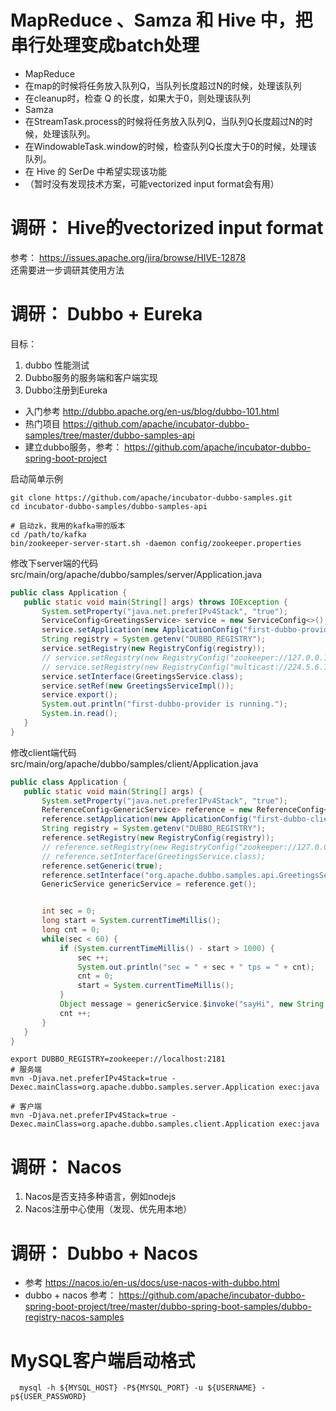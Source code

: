# MapReduce 、Samza 和 Hive 中，把串行处理变成batch处理
 * MapReduce  
  * 在map的时候将任务放入队列Q，当队列长度超过N的时候，处理该队列
  * 在cleanup时，检查 Q 的长度，如果大于0，则处理该队列
 * Samza
  * 在StreamTask.process的时候将任务放入队列Q，当队列Q长度超过N的时候，处理该队列。
  * 在WindowableTask.window的时候，检查队列Q长度大于0的时候，处理该队列。
 * 在 Hive 的 SerDe 中希望实现该功能
  * （暂时没有发现技术方案，可能vectorized input format会有用）
  
# 调研： Hive的vectorized input format
参考： https://issues.apache.org/jira/browse/HIVE-12878  
还需要进一步调研其使用方法

# 调研： Dubbo + Eureka
目标：
 1. dubbo 性能测试
 1. Dubbo服务的服务端和客户端实现
 1. Dubbo注册到Eureka

* 入门参考 http://dubbo.apache.org/en-us/blog/dubbo-101.html
* 热门项目 https://github.com/apache/incubator-dubbo-samples/tree/master/dubbo-samples-api
* 建立dubbo服务，参考： https://github.com/apache/incubator-dubbo-spring-boot-project 

启动简单示例
 ```shell
 git clone https://github.com/apache/incubator-dubbo-samples.git
 cd incubator-dubbo-samples/dubbo-samples-api
 
 # 启动zk，我用的kafka带的版本
 cd /path/to/kafka
 bin/zookeeper-server-start.sh -daemon config/zookeeper.properties
 ```
 
 修改下server端的代码  
 src/main/org/apache/dubbo/samples/server/Application.java
 ```java
 public class Application {
    public static void main(String[] args) throws IOException {
        System.setProperty("java.net.preferIPv4Stack", "true");
        ServiceConfig<GreetingsService> service = new ServiceConfig<>();
        service.setApplication(new ApplicationConfig("first-dubbo-provider"));
        String registry = System.getenv("DUBBO_REGISTRY");
        service.setRegistry(new RegistryConfig(registry));
        // service.setRegistry(new RegistryConfig("zookeeper://127.0.0.1:2181"));
        // service.setRegistry(new RegistryConfig("multicast://224.5.6.7:1234"));
        service.setInterface(GreetingsService.class);
        service.setRef(new GreetingsServiceImpl());
        service.export();
        System.out.println("first-dubbo-provider is running.");
        System.in.read();
    }
}

 ```
 
 修改client端代码  
 src/main/org/apache/dubbo/samples/client/Application.java
 ```java
public class Application {
    public static void main(String[] args) {
        System.setProperty("java.net.preferIPv4Stack", "true");
        ReferenceConfig<GenericService> reference = new ReferenceConfig<>();
        reference.setApplication(new ApplicationConfig("first-dubbo-client"));
        String registry = System.getenv("DUBBO_REGISTRY");
        reference.setRegistry(new RegistryConfig(registry));
        // reference.setRegistry(new RegistryConfig("zookeeper://127.0.0.1:2181"));
        // reference.setInterface(GreetingsService.class);
        reference.setGeneric(true);
        reference.setInterface("org.apache.dubbo.samples.api.GreetingsService");
        GenericService genericService = reference.get();


        int sec = 0;
        long start = System.currentTimeMillis();
        long cnt = 0;
        while(sec < 60) {
            if (System.currentTimeMillis() - start > 1000) {
                sec ++;
                System.out.println("sec = " + sec + " tps = " + cnt);
                cnt = 0;
                start = System.currentTimeMillis();
            }
            Object message = genericService.$invoke("sayHi", new String[]{"java.lang.String"}, new Object[]{"aaa"});
            cnt ++;
        }
    }
}
 ```
 
 ```shell
 export DUBBO_REGISTRY=zookeeper://localhost:2181
 # 服务端
 mvn -Djava.net.preferIPv4Stack=true -Dexec.mainClass=org.apache.dubbo.samples.server.Application exec:java
 
 # 客户端
 mvn -Djava.net.preferIPv4Stack=true -Dexec.mainClass=org.apache.dubbo.samples.client.Application exec:java
 ```



# 调研： Nacos
 1. Nacos是否支持多种语言，例如nodejs
 1. Nacos注册中心使用（发现、优先用本地）
 
# 调研： Dubbo + Nacos
 * 参考 https://nacos.io/en-us/docs/use-nacos-with-dubbo.html
 * dubbo + nacos 参考： https://github.com/apache/incubator-dubbo-spring-boot-project/tree/master/dubbo-spring-boot-samples/dubbo-registry-nacos-samples

# MySQL客户端启动格式
```shell
  mysql -h ${MYSQL_HOST} -P${MYSQL_PORT} -u ${USERNAME} -p${USER_PASSWORD}
```
